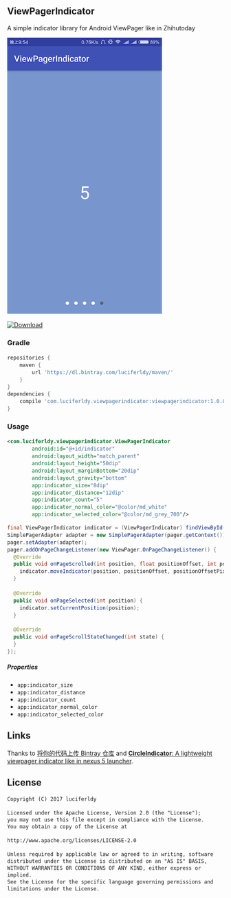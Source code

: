## ViewPagerIndicator

A simple indicator library for Android ViewPager like in Zhihutoday

![ screen_shot ](art/screen_shot.png)



[ ![Download](https://api.bintray.com/packages/luciferldy/maven/ViewPagerIndicator/images/download.svg) ](https://bintray.com/luciferldy/maven/ViewPagerIndicator/_latestVersion)

### Gradle

```groovy
repositories {
	maven {
	    url 'https://dl.bintray.com/luciferldy/maven/'
	}
}
dependencies {
	compile 'com.luciferldy.viewpagerindicator:viewpagerindicator:1.0.0'
}
```

### Usage

```xml
<com.luciferldy.viewpagerindicator.ViewPagerIndicator
        android:id="@+id/indicator"
        android:layout_width="match_parent"
        android:layout_height="50dip"
        android:layout_marginBottom="20dip"
        android:layout_gravity="bottom"
        app:indicator_size="8dip"
        app:indicator_distance="12dip"
        app:indicator_count="5"
        app:indicator_normal_color="@color/md_white"
        app:indicator_selected_color="@color/md_grey_700"/>
```

```java
final ViewPagerIndicator indicator = (ViewPagerIndicator) findViewById(R.id.indicator);
SimplePagerAdapter adapter = new SimplePagerAdapter(pager.getContext());
pager.setAdapter(adapter);
pager.addOnPageChangeListener(new ViewPager.OnPageChangeListener() {
  @Override
  public void onPageScrolled(int position, float positionOffset, int positionOffsetPixels) {
    indicator.moveIndicator(position, positionOffset, positionOffsetPixels);
  }

  @Override
  public void onPageSelected(int position) {
    indicator.setCurrentPosition(position);
  }

  @Override
  public void onPageScrollStateChanged(int state) {
  }
});
```

##### Properties

* `app:indicator_size`
* `app:indicator_distance`
* `app:indicator_count`
* `app:indicator_normal_color`
* `app:indicator_selected_color`

## Links

Thanks to [将你的代码上传 Bintray 仓库](http://www.cnblogs.com/cpacm/p/5548241.html) and [**CircleIndicator**: A lightweight viewpager indicator like in nexus 5 launcher](https://github.com/ongakuer/CircleIndicator).

## License

```
Copyright (C) 2017 luciferldy

Licensed under the Apache License, Version 2.0 (the "License");
you may not use this file except in compliance with the License.
You may obtain a copy of the License at

http://www.apache.org/licenses/LICENSE-2.0

Unless required by applicable law or agreed to in writing, software
distributed under the License is distributed on an "AS IS" BASIS,
WITHOUT WARRANTIES OR CONDITIONS OF ANY KIND, either express or implied.
See the License for the specific language governing permissions and
limitations under the License.
```

